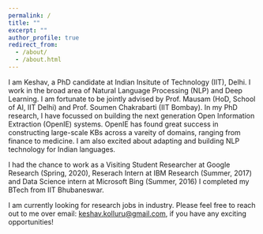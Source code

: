 ```yaml
---
permalink: /
title: ""
excerpt: ""
author_profile: true
redirect_from: 
  - /about/
  - /about.html
---
```


I am Keshav, a PhD candidate at Indian Insitute of Technology (IIT), Delhi. 
I work in the broad area of Natural Language Processing (NLP) and Deep Learning.
I am fortunate to be jointly advised by Prof. Mausam (HoD, School of AI, IIT Delhi) and Prof. Soumen Chakrabarti (IIT Bombay). 
In my PhD research, I have focussed on building the next generation Open Information Extraction (OpenIE) systems. 
OpenIE has found great success in constructing large-scale KBs across a vareity of domains, ranging from finance to medicine. 
I am also excited about adapting and building NLP technology for Indian languages.

I had the chance to work as a Visiting Student Researcher at Google Research (Spring, 2020), Reserach Intern at IBM Research (Summer, 2017) and Data Science intern at Microsoft Bing (Summer, 2016)
I completed my BTech from IIT Bhubaneswar.

I am currently looking for research jobs in industry. 
Please feel free to reach out to me over email: keshav.kolluru@gmail.com, if you have any exciting opportunities!
